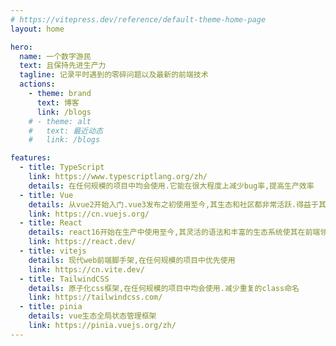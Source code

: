 ```yaml
---
# https://vitepress.dev/reference/default-theme-home-page
layout: home

hero:
  name: 一个数字游民
  text: 且保持先进生产力
  tagline: 记录平时遇到的零碎问题以及最新的前端技术
  actions:
    - theme: brand
      text: 博客
      link: /blogs
    # - theme: alt
    #   text: 最近动态
    #   link: /blogs

features:
  - title: TypeScript
    link: https://www.typescriptlang.org/zh/
    details: 在任何规模的项目中均会使用.它能在很大程度上减少bug率,提高生产效率
  - title: Vue
    details: 从vue2开始入门.vue3发布之初使用至今,其生态和社区都非常活跃.得益于其渐进式设计理念,其心智负担小,上手快
    link: https://cn.vuejs.org/
  - title: React
    details: react16开始在生产中使用至今,其灵活的语法和丰富的生态系统使其在前端领域占据重要地位.
    link: https://react.dev/
  - title: vitejs
    details: 现代web前端脚手架,在任何规模的项目中优先使用
    link: https://cn.vite.dev/
  - title: TailwindCSS
    details: 原子化css框架,在任何规模的项目中均会使用.减少重复的class命名
    link: https://tailwindcss.com/
  - title: pinia
    details: vue生态全局状态管理框架
    link: https://pinia.vuejs.org/zh/
---
```

